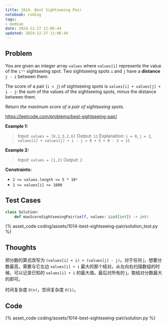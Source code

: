 ```yaml
---
title: 1014. Best Sightseeing Pair
notebook: coding
tags:
- medium
date: 2024-12-27 11:06:44
updated: 2024-12-27 11:06:44
---
```

## Problem

You are given an integer array `values` where `values[i]` represents the value of the `iᵗʰ` sightseeing spot. Two sightseeing spots `i` and `j` have a **distance** `j - i` between them.

The score of a pair (`i < j`) of sightseeing spots is `values[i] + values[j] + i - j`: the sum of the values of the sightseeing spots, minus the distance between them.

Return _the maximum score of a pair of sightseeing spots_.

<https://leetcode.com/problems/best-sightseeing-pair/>

**Example 1:**

> Input: `values = [8,1,5,2,6]`
> Output: `11`
> Explanation: `i = 0`, `j = 2`, `values[i] + values[j] + i - j = 8 + 5 + 0 - 2 = 11`

**Example 2:**

> Input: `values = [1,2]`
> Output: `2`

**Constraints:**

- `2 <= values.length <= 5 * 10⁴`
- `1 <= values[i] <= 1000`

## Test Cases

``` python
class Solution:
    def maxScoreSightseeingPair(self, values: List[int]) -> int:
```

{% asset_code coding/assets/1014-best-sightseeing-pair/solution_test.py %}

## Thoughts

把分数的算式改写为 `(values[i] + i) + (values[j] - j)`。对于任何 j，想要分数最高，需要与它左边 `values[i] + i` 最大的那个结对。从左向右扫描数组的时候，可以记录已知的 `values[i] + i` 的最大值。最后对所有的 j，取结对分数最大的即可。

时间复杂度 `O(n)`，空间复杂度 `O(1)`。

## Code

{% asset_code coding/assets/1014-best-sightseeing-pair/solution.py %}
